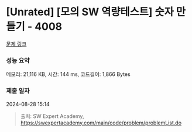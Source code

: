 # [Unrated] [모의 SW 역량테스트] 숫자 만들기 - 4008 

[문제 링크](https://swexpertacademy.com/main/code/problem/problemDetail.do?contestProbId=AWIeRZV6kBUDFAVH) 

### 성능 요약

메모리: 21,116 KB, 시간: 144 ms, 코드길이: 1,866 Bytes

### 제출 일자

2024-08-28 15:14



> 출처: SW Expert Academy, https://swexpertacademy.com/main/code/problem/problemList.do